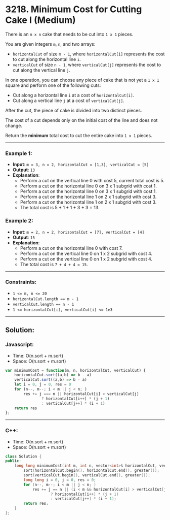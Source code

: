# 3218. Minimum Cost for Cutting Cake I (Medium)

There is an `m x n` cake that needs to be cut into `1 x 1` pieces.

You are given integers `m`, `n`, and two arrays:
-    `horizontalCut` of size `m - 1`, where `horizontalCut[i]` represents the cost to cut along the horizontal line `i`.
-    `verticalCut` of size `n - 1`, where `verticalCut[j]` represents the cost to cut along the vertical line `j`.

In one operation, you can choose any piece of cake that is not yet a `1 x 1` square and perform one of the following cuts:
-    Cut along a horizontal line `i` at a cost of `horizontalCut[i]`.
-    Cut along a vertical line `j` at a cost of `verticalCut[j]`.

After the cut, the piece of cake is divided into two distinct pieces.

The cost of a cut depends only on the initial cost of the line and does not change.

Return the **minimum** total cost to cut the entire cake into `1 x 1` pieces.

---
### Example 1:
- **Input**: `m = 3, n = 2, horizontalCut = [1,3], verticalCut = [5]`
- **Output**: `13`
- **Explanation**:
  -    Perform a cut on the vertical line 0 with cost 5, current total cost is 5.
  -    Perform a cut on the horizontal line 0 on 3 x 1 subgrid with cost 1.
  -    Perform a cut on the horizontal line 0 on 3 x 1 subgrid with cost 1.
  -    Perform a cut on the horizontal line 1 on 2 x 1 subgrid with cost 3.
  -    Perform a cut on the horizontal line 1 on 2 x 1 subgrid with cost 3.
  -    The total cost is 5 + 1 + 1 + 3 + 3 = 13.

### Example 2:
- **Input**: `m = 2, n = 2, horizontalCut = [7], verticalCut = [4]`
- **Output**: `15`
- **Explanation**:
  -    Perform a cut on the horizontal line 0 with cost 7.
  -    Perform a cut on the vertical line 0 on 1 x 2 subgrid with cost 4.
  -    Perform a cut on the vertical line 0 on 1 x 2 subgrid with cost 4.
  -    The total cost is `7 + 4 + 4 = 15`.

---
### Constraints:
-    `1 <= m, n <= 20`
-    `horizontalCut.length == m - 1`
-    `verticalCut.length == n - 1`
-    `1 <= horizontalCut[i], verticalCut[i] <= 1e3`

---
## Solution:
### Javascript:
- Time: O(n.sort + m.sort)
- Space: O(n.sort + m.sort)

```js
var minimumCost = function(m, n, horizontalCut, verticalCut) {
    horizontalCut.sort((a,b) => b - a)
    verticalCut.sort((a,b) => b - a)
    let i = 0, j = 0, res = 0
    for (n--, m--; i < m || j < n; )
        res += j === n || horizontalCut[i] > verticalCut[j]
                ? horizontalCut[i++] * (j + 1)
                : verticalCut[j++] * (i + 1)
    return res    
};
```

---
### C++:
- Time: O(n.sort + m.sort)
- Space: O(n.sort + m.sort)

```cpp
class Solution {
public:
    long long minimumCost(int m, int n, vector<int>& horizontalCut, vector<int>& verticalCut) {
        sort(horizontalCut.begin(), horizontalCut.end(), greater());
        sort(verticalCut.begin(), verticalCut.end(), greater());
        long long i = 0, j = 0, res = 0;
        for (n--, m--; i < m || j < n; ) 
            res += j == n || (i < m && horizontalCut[i] > verticalCut[j])
                    ? horizontalCut[i++] * (j + 1) 
                    : verticalCut[j++] * (i + 1);
        return res;
    }
};
```
